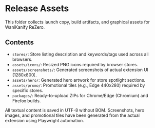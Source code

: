 ﻿# Release Assets

This folder collects launch copy, build artifacts, and graphical assets for WaniKanify ReZero.

## Contents
- `stores/`: Store listing description and keywords/tags used across all browsers.
- `assets/icons/`: Resized PNG icons required by browser stores.
- `assets/screenshots/`: Generated screenshots of actual extension UI (1280x800).
- `assets/hero/`: Generated hero artwork for store spotlight sections.
- `assets/promo/`: Promotional tiles (e.g., Edge 440x280) required by specific stores.
- `packages/`: Ready-to-upload ZIPs for Chrome/Edge (Chromium) and Firefox builds.

All textual content is saved in UTF-8 without BOM. Screenshots, hero images, and promotional tiles have been generated from the actual extension using Playwright automation.
